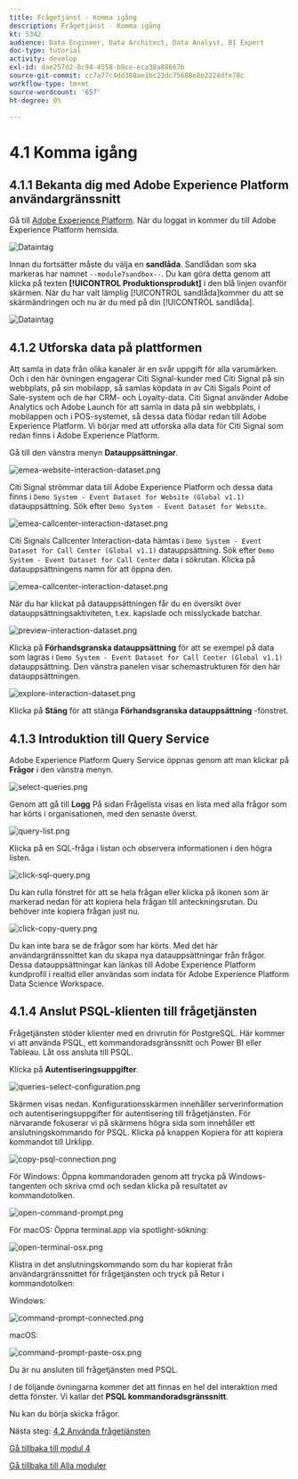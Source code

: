 ```yaml
---
title: Frågetjänst - Komma igång
description: Frågetjänst - Komma igång
kt: 5342
audience: Data Engineer, Data Architect, Data Analyst, BI Expert
doc-type: tutorial
activity: develop
exl-id: dae257d2-8c94-4558-b9ce-eca38a88667b
source-git-commit: cc7a77c4dd380ae1bc23dc75608e8e2224dfe78c
workflow-type: tm+mt
source-wordcount: '657'
ht-degree: 0%

---
```


# 4.1 Komma igång

## 4.1.1 Bekanta dig med Adobe Experience Platform användargränssnitt

Gå till [Adobe Experience Platform](https://experience.adobe.com/platform). När du loggat in kommer du till Adobe Experience Platform hemsida.

![Dataintag](../module2/images/home.png)

Innan du fortsätter måste du välja en **sandlåda**. Sandlådan som ska markeras har namnet ``--module7sandbox--``. Du kan göra detta genom att klicka på texten **[!UICONTROL Produktionsprodukt]** i den blå linjen ovanför skärmen. När du har valt lämplig [!UICONTROL sandlåda]kommer du att se skärmändringen och nu är du med på din [!UICONTROL sandlåda].

![Dataintag](../module2/images/sb1.png)


## 4.1.2 Utforska data på plattformen

Att samla in data från olika kanaler är en svår uppgift för alla varumärken. Och i den här övningen engagerar Citi Signal-kunder med Citi Signal på sin webbplats, på sin mobilapp, så samlas köpdata in av Citi Sigals Point of Sale-system och de har CRM- och Loyalty-data. Citi Signal använder Adobe Analytics och Adobe Launch för att samla in data på sin webbplats, i mobilappen och i POS-systemet, så dessa data flödar redan till Adobe Experience Platform. Vi börjar med att utforska alla data för Citi Signal som redan finns i Adobe Experience Platform.

Gå till den vänstra menyn **Datauppsättningar**.

![emea-website-interaction-dataset.png](./images/emea-website-interaction-dataset.png)

Citi Signal strömmar data till Adobe Experience Platform och dessa data finns i `Demo System - Event Dataset for Website (Global v1.1)` datauppsättning. Sök efter `Demo System - Event Dataset for Website`.

![emea-callcenter-interaction-dataset.png](./images/emea-website-interaction-dataset1.png)

Citi Signals Callcenter Interaction-data hämtas i `Demo System - Event Dataset for Call Center (Global v1.1)` datauppsättning. Sök efter `Demo System - Event Dataset for Call Center` data i sökrutan. Klicka på datauppsättningens namn för att öppna den.

![emea-callcenter-interaction-dataset.png](./images/emea-callcenter-interaction-dataset.png)

När du har klickat på datauppsättningen får du en översikt över datauppsättningsaktiviteten, t.ex. kapslade och misslyckade batchar.

![preview-interaction-dataset.png](./images/preview-interaction-dataset.png)

Klicka på **Förhandsgranska datauppsättning** för att se exempel på data som lagras i `Demo System - Event Dataset for Call Center (Global v1.1)` datauppsättning. Den vänstra panelen visar schemastrukturen för den här datauppsättningen.

![explore-interaction-dataset.png](./images/explore-interaction-dataset.png)

Klicka på **Stäng** för att stänga **Förhandsgranska datauppsättning** -fönstret.

## 4.1.3 Introduktion till Query Service

Adobe Experience Platform Query Service öppnas genom att man klickar på **Frågor** i den vänstra menyn.

![select-queries.png](./images/select-queries.png)

Genom att gå till **Logg** På sidan Frågelista visas en lista med alla frågor som har körts i organisationen, med den senaste överst.

![query-list.png](./images/query-list.png)

Klicka på en SQL-fråga i listan och observera informationen i den högra listen.

![click-sql-query.png](./images/click-sql-query.png)

Du kan rulla fönstret för att se hela frågan eller klicka på ikonen som är markerad nedan för att kopiera hela frågan till anteckningsrutan. Du behöver inte kopiera frågan just nu.

![click-copy-query.png](./images/click-copy-query.png)

Du kan inte bara se de frågor som har körts. Med det här användargränssnittet kan du skapa nya datauppsättningar från frågor. Dessa datauppsättningar kan länkas till Adobe Experience Platform kundprofil i realtid eller användas som indata för Adobe Experience Platform Data Science Workspace.

## 4.1.4 Anslut PSQL-klienten till frågetjänsten

Frågetjänsten stöder klienter med en drivrutin för PostgreSQL. Här kommer vi att använda PSQL, ett kommandoradsgränssnitt och Power BI eller Tableau. Låt oss ansluta till PSQL.

Klicka på **Autentiseringsuppgifter**.

![queries-select-configuration.png](./images/queries-select-configuration.png)

Skärmen visas nedan. Konfigurationsskärmen innehåller serverinformation och autentiseringsuppgifter för autentisering till frågetjänsten. För närvarande fokuserar vi på skärmens högra sida som innehåller ett anslutningskommando för PSQL. Klicka på knappen Kopiera för att kopiera kommandot till Urklipp.

![copy-psql-connection.png](./images/copy-psql-connection.png)

För Windows: Öppna kommandoraden genom att trycka på Windows-tangenten och skriva cmd och sedan klicka på resultatet av kommandotolken.

![open-command-prompt.png](./images/open-command-prompt.png)

För macOS: Öppna terminal.app via spotlight-sökning:

![open-terminal-osx.png](./images/open-terminal-osx.png)

Klistra in det anslutningskommando som du har kopierat från användargränssnittet för frågetjänsten och tryck på Retur i kommandotolken:

Windows:

![command-prompt-connected.png](./images/command-prompt-connected.png)

macOS:

![command-prompt-paste-osx.png](./images/command-prompt-paste-osx.png)

Du är nu ansluten till frågetjänsten med PSQL.

I de följande övningarna kommer det att finnas en hel del interaktion med detta fönster. Vi kallar det **PSQL kommandoradsgränssnitt**.

Nu kan du börja skicka frågor.

Nästa steg: [4.2 Använda frågetjänsten](./ex2.md)

[Gå tillbaka till modul 4](./query-service.md)

[Gå tillbaka till Alla moduler](../../overview.md)
